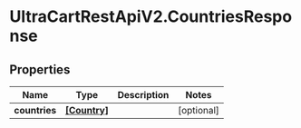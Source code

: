 # UltraCartRestApiV2.CountriesResponse

## Properties

Name | Type | Description | Notes
------------ | ------------- | ------------- | -------------
**countries** | [**[Country]**](Country.md) |  | [optional] 


